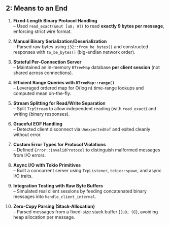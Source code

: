 ## 2: Means to an End 

1. **Fixed-Length Binary Protocol Handling**  
   – Used `read_exact(&mut [u8; 9])` to read **exactly 9 bytes per message**, enforcing strict wire format.

2. **Manual Binary Serialization/Deserialization**  
   – Parsed raw bytes using `i32::from_be_bytes()` and constructed responses with `to_be_bytes()` (big-endian network order).

3. **Stateful Per-Connection Server**  
   – Maintained an in-memory `BTreeMap` database **per client session** (not shared across connections).

4. **Efficient Range Queries with `BTreeMap::range()`**  
   – Leveraged ordered map for O(log n) time-range lookups and computed mean on-the-fly.

5. **Stream Splitting for Read/Write Separation**  
   – Split `TcpStream` to allow independent reading (with `read_exact`) and writing (binary responses).

6. **Graceful EOF Handling**  
   – Detected client disconnect via `UnexpectedEof` and exited cleanly without error.

7. **Custom Error Types for Protocol Violations**  
   – Defined `Error::InvalidProtocol` to distinguish malformed messages from I/O errors.

8. **Async I/O with Tokio Primitives**  
   – Built a concurrent server using `TcpListener`, `tokio::spawn`, and async I/O traits.

9. **Integration Testing with Raw Byte Buffers**  
   – Simulated real client sessions by feeding concatenated binary messages into `handle_client_internal`.

10. **Zero-Copy Parsing (Stack-Allocation)**  
    – Parsed messages from a fixed-size stack buffer (`[u8; 9]`), avoiding heap allocation per message.